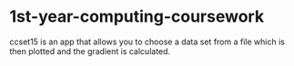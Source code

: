 # 1st-year-computing-coursework
ccset15 is an app that allows you to choose a data set from a file which is then plotted and the gradient is calculated.

